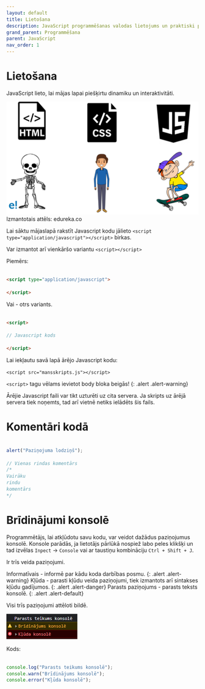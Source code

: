 ```yaml
---
layout: default
title: Lietošana
description: JavaScript programmēšanas valodas lietojums un praktiski piemēri
grand_parent: Programmēšana
parent: JavaScript
nav_order: 1
---
```

# Lietošana

JavaScript lieto, lai mājas lapai piešķirtu dinamiku un interaktivitāti.

![html-css-js](/media/html-css-js.png)  
Izmantotais attēls: edureka.co

Lai sāktu mājaslapā rakstīt Javascript kodu jālieto `<script type="application/javascript"></script>` birkas. 

Var izmantot arī vienkāršo variantu `<script></script>`

Piemērs:

~~~html

<script type="application/javascript">

</script>

~~~

Vai - otrs variants.

~~~html

<script>
    
// Javascript kods

</script>

~~~

Lai iekļautu savā lapā ārējo Javascript kodu:

`<script src="mansskripts.js"></script>`

`<script>` tagu vēlams ievietot body bloka beigās! 
{: .alert .alert-warning}

Ārējie Javascript faili var tikt uzturēti uz cita servera. Ja skripts uz ārējā servera tiek noņemts, tad arī vietnē netiks ielādēts šis fails.

# Komentāri kodā

~~~js

alert("Paziņojuma lodziņš");

// Vienas rindas komentārs
/*
Vairāku 
rindu 
komentārs
*/

~~~

# Brīdinājumi konsolē

Programmētājs, lai atkļūdotu savu kodu, var veidot dažādus paziņojumus konsolē. Konsole parādās, ja lietotājs pārlūkā nospiež labo peles klikšķi un tad izvēlas `Inpect` -> `Console` vai ar taustiņu kombināciju `Ctrl + Shift + J`.

Ir trīs veida paziņojumi.


Informatīvais - informē par kādu koda darbības posmu.
{: .alert .alert-warning}
Kļūda - parasti kļūdu veida paziņojumi, tiek izmantots arī sintakses kļūdu gadījumos.
{: .alert .alert-danger}
Parasts paziņojums - parasts teksts konsolē.
{: .alert .alert-default}


Visi trīs paziņojumi attēloti bildē.

![example image](/media/js_konsoles_pazinojumi.png)
 
Kods:
~~~js

console.log("Parasts teikums konsolē");
console.warn("Brīdinājums konsolē");
console.error("Kļūda konsolē");

~~~